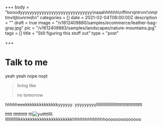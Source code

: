 +++
body = "booodyyyyyyyyyyyyyyyyyyyyyyyyyyyyyy\naaahhhhhh\nffimrvjntrvnr\nmjrtmvitjbiunrmd\n"
categories = []
date = 2021-02-04T06:00:00Z
description = ""
draft = true
image = "/v1612409880/samples/ecommerce/leather-bag-gray.jpg"
pic = "/v1612409883/samples/landscapes/nature-mountains.jpg"
tags = []
title = "Still figuring this stuff out"
type = "post"

+++
# Talk to me

yeah yeah nope nopt

> living like
>
> no tomorrow

hhhhheeekkkkkkkkkkkkkkyyyyyy. yyyyyyyyylllllllllllllllllllltttttttttttttttttt

ttttt tttttttttt ttt![](/v1612409880/samples/ecommerce/accessories-bag.jpg "yu")ttttllll. lllllllllllllkkkkkkkkkkkkkkkkkkkkkkkhhhhhhhhhhhhhoooooooooooooo